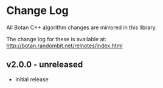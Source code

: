 
Change Log
==========

All Botan C++ algorithm changes are mirrored in this library. 

The change log for these is available at: http://botan.randombit.net/relnotes/index.html

v2.0.0 - unreleased
-------------------

 - Initial release
